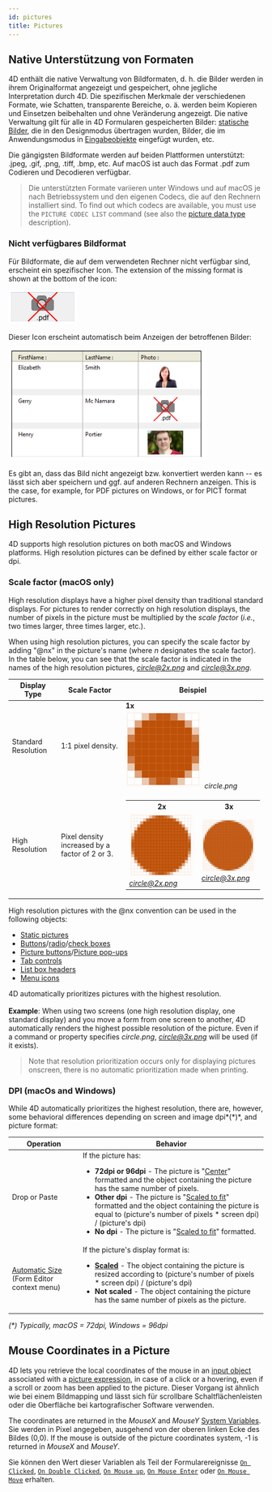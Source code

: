 ```yaml
---
id: pictures
title: Pictures
---
```


## Native Unterstützung von Formaten

4D enthält die native Verwaltung von Bildformaten, d. h. die Bilder werden in ihrem Originalformat angezeigt und gespeichert, ohne jegliche Interpretation durch 4D. Die spezifischen Merkmale der verschiedenen Formate, wie Schatten, transparente Bereiche, o. ä. werden beim Kopieren und Einsetzen beibehalten und ohne Veränderung angezeigt. Die native Verwaltung gilt für alle in 4D Formularen gespeicherten Bilder: [statische Bilder](FormObjects/staticPicture.md), die in den Designmodus übertragen wurden, Bilder, die im Anwendungsmodus in [Eingabeobjekte](FormObjects/input_overview.md) eingefügt wurden, etc.

Die gängigsten Bildformate werden auf beiden Plattformen unterstützt: .jpeg, .gif, .png, .tiff, .bmp, etc. Auf macOS ist auch das Format .pdf zum Codieren und Decodieren verfügbar.

> Die unterstützten Formate variieren unter Windows und auf macOS je nach Betriebssystem und den eigenen Codecs, die auf den Rechnern installiert sind. To find out which codecs are available, you must use the `PICTURE CODEC LIST` command (see also the [picture data type](Concepts/dt_picture.md) description).




### Nicht verfügbares Bildformat

Für Bildformate, die auf dem verwendeten Rechner nicht verfügbar sind, erscheint ein spezifischer Icon. The extension of the missing format is shown at the bottom of the icon:

![](assets/en/FormEditor/picNoFormat.png)

Dieser Icon erscheint automatisch beim Anzeigen der betroffenen Bilder:

![](assets/en/FormEditor/picNoFormat2.png)

Es gibt an, dass das Bild nicht angezeigt bzw. konvertiert werden kann -- es lässt sich aber speichern und ggf. auf anderen Rechnern anzeigen. This is the case, for example, for PDF pictures on Windows, or for PICT format pictures.


## High Resolution Pictures

4D supports high resolution pictures on both macOS and Windows platforms. High resolution pictures can be defined by either scale factor or dpi.

### Scale factor (macOS only)

High resolution displays have a higher pixel density than traditional standard displays. For pictures to render correctly on high resolution displays, the number of pixels in the picture must be multiplied by the *scale factor* (*i.e.*, two times larger, three times larger, etc.).

When using high resolution pictures, you can specify the scale factor by adding "@nx" in the picture's name (where *n* designates the scale factor). In the table below, you can see that the scale factor is indicated in the names of the high resolution pictures, *circle@2x.png* and *circle@3x.png*.

| Display Type        | Scale Factor                                   | Beispiel                                                                 |
| ------------------- | ---------------------------------------------- | ------------------------------------------------------------------------ |
| Standard Resolution | 1:1 pixel density.                             | **1x**<br>![](assets/en/FormEditor/pictureScale1.png) *circle.png* |
| High Resolution     | Pixel density increased by a factor of 2 or 3. | <table><th>2x</th><th>3x</th><tr><td>![](assets/en/FormEditor/pictureScale2.png)*circle@2x.png*</td><td>![](assets/en/FormEditor/pictureScale3.png)<br>*circle@3x.png*</td></tr></table>                                                |



High resolution pictures with the @nx convention can be used in the following objects:

*   [Static pictures](FormObjects/staticPicture.md)
*   [Buttons](FormObjects/button_overview.md)/[radio](FormObjects/radio_overview.md)/[check boxes](FormObjects/checkbox_overview.md)
*   [Picture buttons](FormObjects/pictureButton_overview.md)/[Picture pop-ups](FormObjects/picturePopupMenu_overview.md)
*   [Tab controls](FormObjects/tabControl.md)
*   [List box headers](FormObjects/listbox_overview.md#list-box-headers)
*   [Menu icons](Menus/properties.md#item-icon)



4D automatically prioritizes pictures with the highest resolution. <br><br> **Example**: When using two screens (one high resolution display, one standard display) and you move a form from one screen to another, 4D  automatically renders the highest possible resolution of the picture. Even if a command or property specifies *circle.png*, *circle@3x.png* will be used (if it exists).
> Note that resolution prioritization occurs only for displaying pictures onscreen, there is no automatic prioritization made when printing.



### DPI (macOs and Windows)

While 4D automatically prioritizes the highest resolution,  there are, however, some behavioral differences depending on screen and image dpi*(\*)*, and picture format:

| Operation                                                                                                                                | Behavior                                                                                                                 |
| ---------------------------------------------------------------------------------------------------------------------------------------- | ------------------------------------------------------------------------------------------------------------------------ |
| Drop or Paste                                                                                                                            | If the picture has:<ul><li>**72dpi or 96dpi** - The picture is "[Center](FormObjects/properties_Picture.md#center--truncated-non-centered)" formatted and the object containing the picture has the same number of pixels.</li><li>**Other dpi** - The picture is "[Scaled to fit](FormObjects/properties_Picture.md#scaled-to-fit)" formatted and the object containing the picture is equal to (picture's number of pixels * screen dpi) / (picture's dpi)</li> <li>**No dpi** - The picture is "[Scaled to fit](FormObjects/properties_Picture.md#scaled-to-fit)" formatted.</li> |
| [Automatic Size](https://doc.4d.com/4Dv18/4D/18/Setting-object-display-properties.300-4575725.en.html#148057) (Form Editor context menu) | If the picture's display format  is:<ul><li>**[Scaled](FormObjects/properties_Picture.md#scaled-to-fit)** - The object containing the picture is resized according to (picture's number of pixels * screen dpi) / (picture's dpi) </li> <li>**Not scaled** - The object containing the picture has the same number of pixels as the picture.</li></ul><p>                                  |

*(\*) Typically,  macOS = 72dpi, Windows = 96dpi*





## Mouse Coordinates in a Picture

4D lets you retrieve the local coordinates of the mouse in an [input object](FormObjects/input_overview.md) associated with a [picture expression](FormObjects/properties_Object.md#expression-type), in case of a click or a hovering, even if a scroll or zoom has been applied to the picture. Dieser Vorgang ist ähnlich wie bei einem Bildmapping und lässt sich für scrollbare Schaltflächenleisten oder die Oberfläche bei kartografischer Software verwenden.

The coordinates are returned in the *MouseX* and *MouseY* [System Variables](https://doc.4d.com/4Dv18/4D/18/System-Variables.300-4505547.en.html). Sie werden in Pixel angegeben, ausgehend von der oberen linken Ecke des Bildes (0,0). If the mouse is outside of the picture coordinates system, -1 is returned in *MouseX* and *MouseY*.

Sie können den Wert dieser Variablen als Teil der Formularereignisse [`On Clicked`](Events/onClicked.md), [`On Double Clicked`](Events/onDoubleClicked.md), [`On Mouse up`](Events/onMouseUp.md), [`On Mouse Enter`](Events/onMouseEnter.md) oder [`On Mouse Move`](Events/onMouseMove.md) erhalten.
